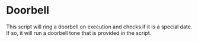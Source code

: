 # Doorbell
This script will ring a doorbell on execution and checks if it is a special date. If so, it will run a doorbell tone that is provided in the script.
